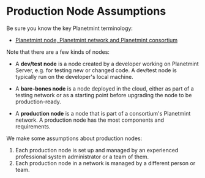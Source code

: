 <!---
Copyright © 2020 Interplanetary Database Association e.V.,
Planetmint and IPDB software contributors.
SPDX-License-Identifier: (Apache-2.0 AND CC-BY-4.0)
Code is Apache-2.0 and docs are CC-BY-4.0
--->

# Production Node Assumptions

Be sure you know the key Planetmint terminology:

* [Planetmint node, Planetmint network and Planetmint consortium](https://docs.bigchaindb.com/en/latest/terminology.html)

Note that there are a few kinds of nodes:

- A **dev/test node** is a node created by a developer working on Planetmint Server, e.g. for testing new or changed code. A dev/test node is typically run on the developer's local machine.

- A **bare-bones node** is a node deployed in the cloud, either as part of a testing network or as a starting point before upgrading the node to be production-ready.

- A **production node** is a node that is part of a consortium's Planetmint network. A production node has the most components and requirements.

We make some assumptions about production nodes:

1. Each production node is set up and managed by an experienced professional system administrator or a team of them.
1. Each production node in a network is managed by a different person or team.

